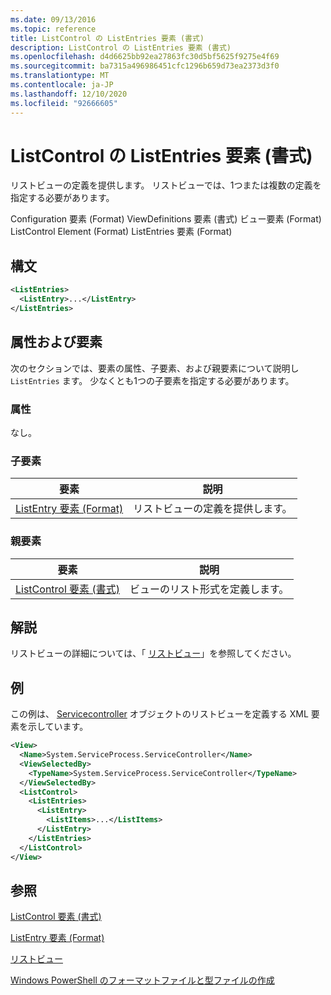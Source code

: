 ```yaml
---
ms.date: 09/13/2016
ms.topic: reference
title: ListControl の ListEntries 要素 (書式)
description: ListControl の ListEntries 要素 (書式)
ms.openlocfilehash: d4d6625bb92ea27863fc30d5bf5625f9275e4f69
ms.sourcegitcommit: ba7315a496986451cfc1296b659d73ea2373d3f0
ms.translationtype: MT
ms.contentlocale: ja-JP
ms.lasthandoff: 12/10/2020
ms.locfileid: "92666605"
---
```

# <a name="listentries-element-for-listcontrol-format"></a>ListControl の ListEntries 要素 (書式)

リストビューの定義を提供します。 リストビューでは、1つまたは複数の定義を指定する必要があります。

Configuration 要素 (Format) ViewDefinitions 要素 (書式) ビュー要素 (Format) ListControl Element (Format) ListEntries 要素 (Format)

## <a name="syntax"></a>構文

```xml
<ListEntries>
  <ListEntry>...</ListEntry>
</ListEntries>
```

## <a name="attributes-and-elements"></a>属性および要素

次のセクションでは、要素の属性、子要素、および親要素について説明し `ListEntries` ます。 少なくとも1つの子要素を指定する必要があります。

### <a name="attributes"></a>属性

なし。

### <a name="child-elements"></a>子要素

|要素|説明|
|-------------|-----------------|
|[ListEntry 要素 (Format)](./listentry-element-for-listcontrol-format.md)|リストビューの定義を提供します。|

### <a name="parent-elements"></a>親要素

|要素|説明|
|-------------|-----------------|
|[ListControl 要素 (書式)](./listcontrol-element-format.md)|ビューのリスト形式を定義します。|

## <a name="remarks"></a>解説

リストビューの詳細については、「 [リストビュー](./creating-a-list-view.md)」を参照してください。

## <a name="example"></a>例

この例は、 [Servicecontroller](/dotnet/api/System.ServiceProcess.ServiceController) オブジェクトのリストビューを定義する XML 要素を示しています。

```xml
<View>
  <Name>System.ServiceProcess.ServiceController</Name>
  <ViewSelectedBy>
    <TypeName>System.ServiceProcess.ServiceController</TypeName>
  </ViewSelectedBy>
  <ListControl>
    <ListEntries>
      <ListEntry>
        <ListItems>...</ListItems>
      </ListEntry>
    </ListEntries>
  </ListControl>
</View>
```

## <a name="see-also"></a>参照

[ListControl 要素 (書式)](./listcontrol-element-format.md)

[ListEntry 要素 (Format)](./listentry-element-for-listcontrol-format.md)

[リストビュー](./creating-a-list-view.md)

[Windows PowerShell のフォーマットファイルと型ファイルの作成](./writing-a-powershell-formatting-file.md)
